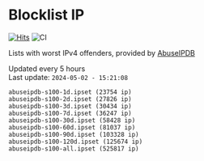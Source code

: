 # Blocklist IP

[![Hits](https://hits.seeyoufarm.com/api/count/incr/badge.svg?url=https%3A%2F%2Fgithub.com%2Fborestad%2Fblocklist-ip%2F&count_bg=%2379C83D&title_bg=%23555555&icon=&icon_color=%23E7E7E7&title=hits&edge_flat=false)](https://hits.seeyoufarm.com)  ![CI](https://img.shields.io/github/workflow/status/borestad/blocklist-ip/CI?style=flat-square)

Lists with worst IPv4 offenders, provided by [AbuseIPDB](https://www.abuseipdb.com/)

<!-- FOOTER-PLACEHOLDER -->
Updated every 5 hours<br>
Last update: `2024-05-02 - 15:21:08`
```
abuseipdb-s100-1d.ipset (23754 ip)
abuseipdb-s100-2d.ipset (27826 ip)
abuseipdb-s100-3d.ipset (30434 ip)
abuseipdb-s100-7d.ipset (36247 ip)
abuseipdb-s100-30d.ipset (58428 ip)
abuseipdb-s100-60d.ipset (81037 ip)
abuseipdb-s100-90d.ipset (103328 ip)
abuseipdb-s100-120d.ipset (125674 ip)
abuseipdb-s100-all.ipset (525817 ip)
```
